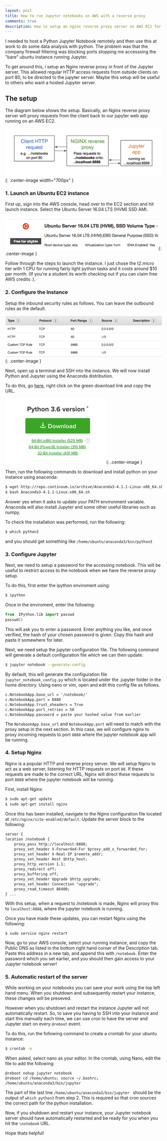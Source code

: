 ```yaml
---
layout: post
title: How to run Jupyter notebooks on AWS with a reverse proxy
comments: true
description: How to setup an nginx reverse proxy server on AWS EC2 for python jupyter notebooks. This can help avoid problems connecting to a notebook when accessing from behind a firewall. 
---
```

I needed to host a Python Jupyter Notebook remotely and then use this at work to do some data analysis with python. The problem was that the company firewall filtering was blocking ports stopping me accesssing the "bare" ubuntu instance running Jupyter.

To get around this, i setup an Nginx reverse proxy in front of the Jupyter server. This allowed regular HTTP access requests from outside clients on port 80, to be directed to the jupyter server. Maybe this setup will be useful to others who want a hosted Jupyter server.

## The setup

The diagram below shows the setup. Basically, an Nginx reverse proxy server will proxy requests from the client back to our jupyter web app running on an AWS EC2.  

![rev-p ](/assets/rev-proxy-3.png){: .center-image  width="700px" }

### 1. Launch an Ubuntu EC2 instance

First up, sign into the AWS console, head over to the EC2 section and hit launch instance. Select the Ubuntu Server 16.04 LTS (HVM) SSD AMI.

![ubuntu ](/assets/ubuntu-ami.png){: .center-image }

Follow through the steps to launch the instance. I just chose the t2.micro tier with 1 CPU for running fairly light python tasks and it costs around $10 per month. (If you're a student its worth checking out if you can claim free AWS credits :). 

### 2. Configure the Instance

Setup the inbound security rules as follows. You can leave the outbound rules as the default.

![ubuntu ](/assets/inbound-rules.png){: .center-image }

Next, open up a terminal and SSH into the instance. We will now install Python and Jupyter using the Anaconda distribution. 

To do this, go <a href="https://www.anaconda.com/download/#linux">here</a>, right click on the green download link and copy the URL. 

![ubuntu ](/assets/anaconda.png){: .center-image }

Then, run the following commands to download and install python on your instance using anaconda: 

```sh
$ wget http://repo.continuum.io/archive/Anaconda3-4.1.1-Linux-x86_64.sh # or your pasted URL copied above
$ bash Anaconda3-4.1.1-Linux-x86_64.sh
```
Answer yes when it asks to update your PATH environment variable. Anaconda will also install Jupyter and some other useful libraries such as numpy.

To check the installation was performed, run the following:

```sh
$ which python3
```

and you should get something like `/home/ubuntu/anaconda3/bin/python3`

### 3. Configure Jupyter

Next, we need to setup a password for the accessing notebook. This will be useful to restrict access to the notebook when we have the reverse proxy setup. 

To do this, first enter the ipython enviroment using:

```sh
$ ipython
```

Once in the enviroment, enter the following:

```py
from  IPython.lib import passwd
passwd()
```

This will ask you to enter a password. Enter anything you like, and once verified, the hash of your chosen password is given. Copy this hash and paste it somewhere for later. 

Next, we need setup the jupyter configuration file. The following command will generate a default configuration file which we can then update:

```sh
$ jupyter notebook --generate-config
```

By default, this will generate the configuration file `jupyter_notebook_config.py` which is located under the .jupyter folder in the home directory. Using nano or vim, open and edit this config file as follows. 

```
c.NotebookApp.base_url = '/notebook/'
c.NotebookApp.port = 8888
c.NotebookApp.trust_xheaders = True
c.NotebookApp.port_retries = 50
c.NotebookApp.password = paste your hashed value from earlier
```

The `NotebookApp.base_url` and `NotebookApp.port` will need to match with the proxy setup in the next section. In this case, we will configure nginx to proxy incoming requests to port `8888` where the jupyter notebook app will be running.

### 4. Setup Nginx
Nginx is a popular HTTP and reverse proxy server. We will setup Nginx to act as a web server, listening for HTTP requests on port `80`. If these requests are made to the correct URL, Nginx will direct these requests to port `8888` where the jupyter notebook will be running.

First, install Nginx:

```sh
$ sudo apt-get update
$ sudo apt-get install nginx
```

Once this has been installed, navigate to the Nginx configuration file located at `/etc/nginx/site-enabled/default`. Update the server block to the following:

```
server {
location /notebook {
    proxy_pass http://localhost:8888;
    proxy_set_header X-Forwarded-For $proxy_add_x_forwarded_for;
    proxy_set_header X-Real-IP $remote_addr;
    proxy_set_header Host $http_host;
    proxy_http_version 1.1;
    proxy_redirect off;
    proxy_buffering off;
    proxy_set_header Upgrade $http_upgrade;
    proxy_set_header Connection "upgrade";
    proxy_read_timeout 86400;
} ...

```

With this setup, when a request to /notebook is made, Nginx will proxy this to `localhost:8888`, where the jupyter notebook is running. 

Once you have made these updates, you can restart Nginx using the following:

```
$ sudo service nginx restart
```

Now, go to your AWS console, select your running instance, and copy the Public DNS as listed in the bottom right hand corner of the Description tab. Paste this address in a new tab, and append this with `/notebook`. Enter the password which you set earlier, and you should then gain access to your Jupyter notebook server!

### 5. Automatic restart of the server

While working on your notebooks you can save your work using the top left hand menu. When you shutdown and subsequently restart your instance, these changes will be preseved.

However when you shutdown and restart the instance Jupyter will not automatically restart. So, to save you having to SSH into your instance and start this manually each time, we can use cron to have the server and Jupyter start on every `@reboot` event. 

To do this, run the following command to create a crontab for your ubuntu instance:

```sh
$ crontab -e
```
When asked, select nano as your editor. In the crontab, using Nano, edit the file to add the following:

```
@reboot nohup jupyter notebook
@reboot cd /home/ubuntu; source ~/.bashrc;  /home/ubuntu/anaconda3/bin/jupyter 

```

The part of the last line `/home/ubuntu/anaconda3/bin/jupyter ` should be the output of `which python3` from step 2. This is required so that cron sources the correct path for the python installation. 

Now, if you shutdown and restart your instance, your Jupyter notebook server should have automatically restarted and be ready for you when you hit the `\notebook` URL. 

Hope thats helpful!


